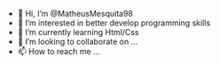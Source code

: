 - 👋 Hi, I’m @MatheusMesquita98
- 👀 I’m interested in  better develop programming skills
- 🌱 I’m currently learning  Html/Css 
- 💞️ I’m looking to collaborate on ...
- 📫 How to reach me ...

<!---
MatheusMesquita98/MatheusMesquita98 is a ✨ special ✨ repository because its `README.md` (this file) appears on your GitHub profile.
You can click the Preview link to take a look at your changes.
--->
